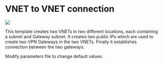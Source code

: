 # VNET to VNET connection

<a href="https://portal.azure.com/#create/Microsoft.Template/uri/https%3A%2F%2Fraw.githubusercontent.com%2Fgourlaa%2Fazure-quickstart-templates%2Fmaster%2F201-vnet-to-vnet%2Fazuredeploy.json" target="_blank">
    <img src="http://azuredeploy.net/deploybutton.png"/>
</a>

This template creates two VNETs in two different locations, each containing a subnet and Gateway subnet. It creates two public IPs which are used to create two VPN Gateways in the two VNETs. Finally it establishes connection between the two gateways.

Modify parameters file to change default values.